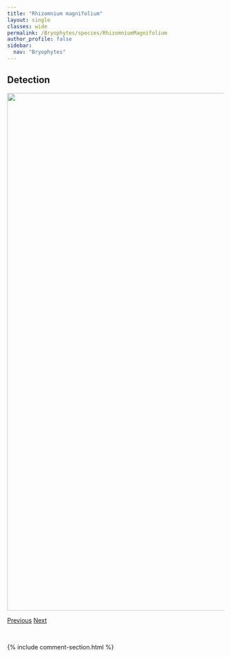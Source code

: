 ```yaml
---
title: "Rhizomnium magnifolium"
layout: single
classes: wide
permalink: /Bryophytes/species/RhizomniumMagnifolium
author_profile: false
sidebar:
  nav: "Bryophytes"
---
```


<h2>Detection</h2>

<a href="https://drive.google.com/uc?export=view&id=1y_Rzap1Uajq56WUs9dHnriEDvJX6mhIj">
<img src="https://drive.google.com/uc?export=view&id=1y_Rzap1Uajq56WUs9dHnriEDvJX6mhIj" height = "1200" width = "800">
</a>


<a href="/DevelopmentWebsite/Bryophytes/species/RhizomniumGracile" class="pagination--pager" title="Rhizomnium gracile">Previous</a> <a href="/DevelopmentWebsite/Bryophytes/species/RhizomniumPseudopunctatum" class="pagination--pager" title="Rhizomnium pseudopunctatum">Next</a>

<p>&nbsp;</p>

{% include comment-section.html %}
